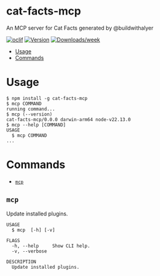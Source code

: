 cat-facts-mcp
=================

An MCP server for Cat Facts generated by @buildwithalyer


[![oclif](https://img.shields.io/badge/cli-oclif-brightgreen.svg)](https://oclif.io)
[![Version](https://img.shields.io/npm/v/cat-facts-mcp.svg)](https://npmjs.org/package/cat-facts-mcp)
[![Downloads/week](https://img.shields.io/npm/dw/cat-facts-mcp.svg)](https://npmjs.org/package/cat-facts-mcp)


<!-- toc -->
* [Usage](#usage)
* [Commands](#commands)
<!-- tocstop -->
# Usage
<!-- usage -->
```sh-session
$ npm install -g cat-facts-mcp
$ mcp COMMAND
running command...
$ mcp (--version)
cat-facts-mcp/0.0.0 darwin-arm64 node-v22.13.0
$ mcp --help [COMMAND]
USAGE
  $ mcp COMMAND
...
```
<!-- usagestop -->
# Commands
<!-- commands -->
* [`mcp`](#mcp)

## `mcp`

Update installed plugins.

```
USAGE
  $ mcp  [-h] [-v]

FLAGS
  -h, --help     Show CLI help.
  -v, --verbose

DESCRIPTION
  Update installed plugins.
```
<!-- commandsstop -->
